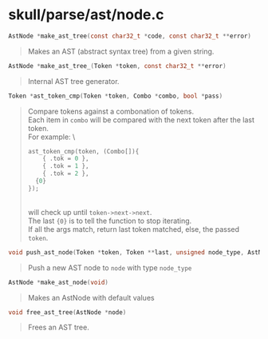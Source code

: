 # skull/parse/ast/node.c

```c
AstNode *make_ast_tree(const char32_t *code, const char32_t **error)
```

> Makes an AST (abstract syntax tree) from a given string.

```c
AstNode *make_ast_tree_(Token *token, const char32_t **error)
```

> Internal AST tree generator.

```c
Token *ast_token_cmp(Token *token, Combo *combo, bool *pass)
```

> Compare tokens against a combonation of tokens.
> \
> Each item in `combo` will be compared with the next token after the last token.
> \
> For example:
> \
> ```c
> ast_token_cmp(token, (Combo[]){
>     { .tok = 0 },
>     { .tok = 1 },
>     { .tok = 2 },
> 	{0}
> });
> ```
> \
> will check up until `token->next->next`.
> \
> The last `{0}` is to tell the function to stop iterating.
> \
> If all the args match, return last token matched, else, the passed `token`.

```c
void push_ast_node(Token *token, Token **last, unsigned node_type, AstNode **node)
```

> Push a new AST node to `node` with type `node_type`

```c
AstNode *make_ast_node(void)
```

> Makes an AstNode with default values

```c
void free_ast_tree(AstNode *node)
```

> Frees an AST tree.

